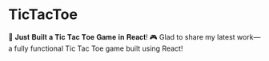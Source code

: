 # TicTacToe
🚀 𝐉𝐮𝐬𝐭 𝐁𝐮𝐢𝐥𝐭 𝐚 𝐓𝐢𝐜 𝐓𝐚𝐜 𝐓𝐨𝐞 𝐆𝐚𝐦𝐞 𝐢𝐧 𝐑𝐞𝐚𝐜𝐭! 🎮  Glad to share my latest work—a fully functional Tic Tac Toe game built using React!
